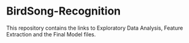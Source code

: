 # BirdSong-Recognition
This repository contains the links to Exploratory Data Analysis, Feature Extraction and the Final Model files.
